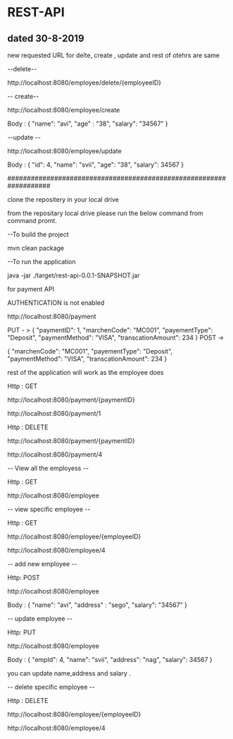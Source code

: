 # REST-API

 ## dated 30-8-2019   ##
new requested URL for delte, create , update and rest of otehrs are same

--delete--

http://localhost:8080/employee/delete/{employeeID}

-- create--

http://localhost:8080/employee/create

Body : { "name": "avi", "age" : "38", "salary": "34567" }

--update --

http://localhost:8080/employee/update

Body : { "id": 4, "name": "svii", "age": "38", "salary": 34567 }




###################################################################


clone the repositery in your local drive

from the repositary local drive please run the  below command from command promt.

--To build the project

mvn clean package

--To run the application

java -jar ./target/rest-api-0.0.1-SNAPSHOT.jar


for payment API 

AUTHENTICATION is not enabled 

http://localhost:8080/payment

PUT - > 
    {
        "paymentID": 1,
        "marchenCode": "MC001",
        "payementType": "Deposit",
        "paymentMethod": "VISA",
        "transcationAmount": 234
    }
POST ->

 {
        "marchenCode": "MC001",
        "payementType": "Deposit",
        "paymentMethod": "VISA",
        "transcationAmount": 234
    }


rest of the application will work as the employee does

Http : GET

http://localhost:8080/payment/{paymentID}

http://localhost:8080/payment/1


Http : DELETE

http://localhost:8080/payment/{paymentID}

http://localhost:8080/payment/4



-- View all the employess --

Http : GET

http://localhost:8080/employee


-- view specific employee --

Http : GET

http://localhost:8080/employee/{employeeID}

http://localhost:8080/employee/4


-- add new employee --

Http: POST

http://localhost:8080/employee

Body :
{
    "name": "avi",
	"address" : "sego",
	"salary": "34567"
}

-- update employee --

Http: PUT

http://localhost:8080/employee

Body :
{
    "empId": 4,
    "name": "svii",
    "address": "nag",
    "salary": 34567
}

you can update name,address and salary .


-- delete specific employee -- 

Http : DELETE

http://localhost:8080/employee/{employeeID}

http://localhost:8080/employee/4


